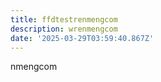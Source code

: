 ```yaml
---
title: ffdtestrenmengcom
description: wrenmengcom
date: '2025-03-29T03:59:40.867Z'
---
```

nmengcom
